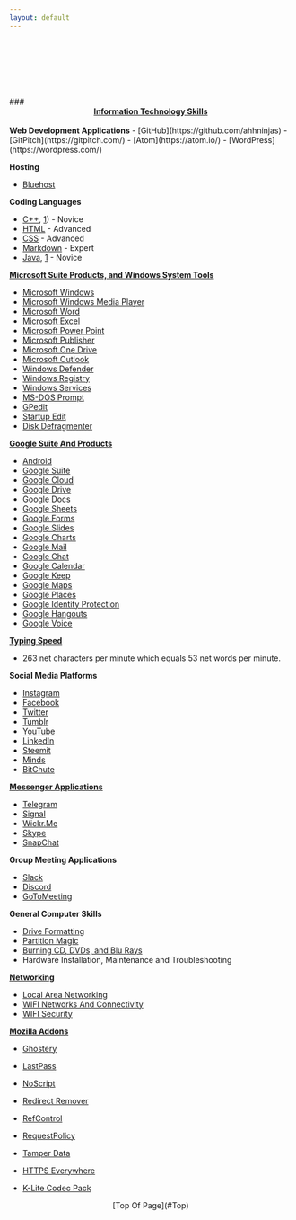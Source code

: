 ```yaml
---
layout: default
---
```

<header></header><br>
<div id="it">
<ul class="nav_menu"><br>
</div>
### <u><b><center>Information Technology Skills</u></b></center><br>
<b>Web Development Applications</b>
- [GitHub](https://github.com/ahhninjas)
- [GitPitch](https://gitpitch.com/)
- [Atom](https://atom.io/)
- [WordPress](https://wordpress.com/)

<b>Hosting</b>
- [Bluehost](https://www.bluehost.com/)<br>

<b>Coding Languages</b>
- [C++](https://en.wikipedia.org/wiki/C%2B%2B), [1](http://catalog.okstate.edu/search/?P=CS%201113)) - Novice
- [HTML](https://en.wikipedia.org/wiki/HTML) - Advanced
- [CSS](https://en.wikipedia.org/wiki/Cascading_Style_Sheets) - Advanced
- [Markdown](https://www.markdownguide.org/) - Expert
- [Java](https://en.wikipedia.org/wiki/Java_(programming_language)), [1](http://catalog.okstate.edu/search/?P=CS%201113) - Novice<br>

<b>[Microsoft Suite Products, and Windows System Tools](https://products.office.com/en-us/products)</b>
- [Microsoft Windows](https://en.wikipedia.org/wiki/Microsoft_Windows)
- [Microsoft Windows Media Player](https://www.microsoft.com/en-us/download/windows-media-player-details.aspx)
- [Microsoft Word](https://products.office.com/en-us/word)
- [Microsoft Excel](https://products.office.com/en-us/excel)
- [Microsoft Power Point](https://products.office.com/en-us/powerpoint)
- [Microsoft Publisher](https://products.office.com/en-us/publisher)
- [Microsoft One Drive](https://products.office.com/en-us/onedrive-for-business/online-cloud-storage)
- [Microsoft Outlook](https://products.office.com/en-us/outlook/email-and-calendar-software-microsoft-outlook)
- [Windows Defender](https://en.wikipedia.org/wiki/Windows_Defender)<br>
- [Windows Registry](https://en.wikipedia.org/wiki/Windows_Registry)
- [Windows Services](https://en.wikipedia.org/wiki/Windows_service)
- [MS-DOS Prompt](https://en.wikipedia.org/wiki/MS-DOS)
- [GPedit](/)
- [Startup Edit](/)
- [Disk Defragmenter](/)<br>

<b>[Google Suite And Products](https://gsuite.google.com/features/)</b>
- [Android](https://en.wikipedia.org/wiki/Android_(operating_system))
- [Google Suite](https://gsuite.google.com/features/)
- [Google Cloud](https://cloud.google.com/)
- [Google Drive](https://www.google.com/drive/)
- [Google Docs](https://www.google.com/docs/about/)
- [Google Sheets](https://www.google.com/sheets/about/)
- [Google Forms](https://www.google.com/forms/about/)
- [Google Slides](https://www.google.com/slides/about/)
- [Google Charts](https://developers.google.com/chart/)
- [Google Mail](https://gsuite.google.com/products/gmail/)
- [Google Chat](https://gsuite.google.com/products/chat/)
- [Google Calendar](https://gsuite.google.com/products/calendar/)
- [Google Keep](https://gsuite.google.com/products/keep/)
- [Google Maps](https://cloud.google.com/maps-platform/products/)
- [Google Places](https://cloud.google.com/maps-platform/places/)
- [Google Identity Protection](https://developers.google.com/identity/)
- [Google Hangouts](https://tools.google.com/dlpage/hangoutplugin)
- [Google Voice](https://voice.google.com/about)<br>

<b>[Typing Speed](/)</b>
- 263 net characters per minute which equals 53 net words per minute.<br>

<b>Social Media Platforms</b>
- [Instagram](https://www.instagram.com/)
- [Facebook](https://www.facebook.com/)
- [Twitter](https://twitter.com/NinjaInvestingX)
- [Tumblr](https://www.tumblr.com/)
- [YouTube](https://www.youtube.com/)
- [LinkedIn](https://www.linkedin.com/)
- [Steemit](https://www.steemit.com/)
- [Minds](https://www.minds.com/)
- [BitChute](https://www.bitchute.com/)<br>

<b>[Messenger Applications](/)</b>
- [Telegram](https://telegram.org/)
- [Signal](https://signal.org/)
- [Wickr.Me](https://wickr.com/home/)
- [Skype](https://www.skype.com/en/)
- [SnapChat](https://www.snapchat.com/)<br>

<b>Group Meeting Applications</b>
- [Slack](https://slack.com/)
- [Discord](https://discordapp.com/)
- [GoToMeeting](https://www.gotomeeting.com/)<br>

<b>General Computer Skills</b>
- [Drive Formatting](/)
- [Partition Magic](/)
- [Burning CD, DVDs, and Blu Rays](/)
- Hardware Installation, Maintenance and Troubleshooting

<b>[Networking](/)</b>
- [Local Area Networking](/)
- [WIFI Networks And Connectivity](/)
- [WIFI Security](/)

<b>[Mozilla Addons](https://en.wikipedia.org/wiki/Category:Firefox_add-ons)</b>
- [Ghostery](https://www.ghostery.com/)
- [LastPass](https://www.lastpass.com/)
- [NoScript](https://noscript.net/)
- [Redirect Remover](https://www./)
- [RefControl](http://www.stardrifter.org/refcontrol/)
- [RequestPolicy](https://www./)
- [Tamper Data](https://www./)
- [HTTPS Everywhere](https://en.wikipedia.org/wiki/HTTPS_Everywhere)<br>


- [K-Lite Codec Pack](/)
<footer><center>[Top Of Page](#Top)<br></center></footer>
